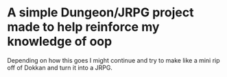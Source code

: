 # A simple Dungeon/JRPG project made to help reinforce my knowledge of oop

Depending on how this goes I might continue and try to make like a mini rip off of Dokkan and turn it into a JRPG.
